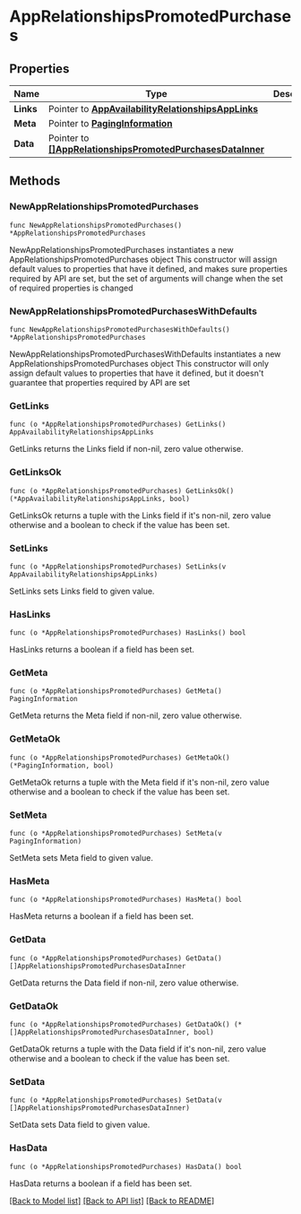# AppRelationshipsPromotedPurchases

## Properties

Name | Type | Description | Notes
------------ | ------------- | ------------- | -------------
**Links** | Pointer to [**AppAvailabilityRelationshipsAppLinks**](AppAvailabilityRelationshipsAppLinks.md) |  | [optional] 
**Meta** | Pointer to [**PagingInformation**](PagingInformation.md) |  | [optional] 
**Data** | Pointer to [**[]AppRelationshipsPromotedPurchasesDataInner**](AppRelationshipsPromotedPurchasesDataInner.md) |  | [optional] 

## Methods

### NewAppRelationshipsPromotedPurchases

`func NewAppRelationshipsPromotedPurchases() *AppRelationshipsPromotedPurchases`

NewAppRelationshipsPromotedPurchases instantiates a new AppRelationshipsPromotedPurchases object
This constructor will assign default values to properties that have it defined,
and makes sure properties required by API are set, but the set of arguments
will change when the set of required properties is changed

### NewAppRelationshipsPromotedPurchasesWithDefaults

`func NewAppRelationshipsPromotedPurchasesWithDefaults() *AppRelationshipsPromotedPurchases`

NewAppRelationshipsPromotedPurchasesWithDefaults instantiates a new AppRelationshipsPromotedPurchases object
This constructor will only assign default values to properties that have it defined,
but it doesn't guarantee that properties required by API are set

### GetLinks

`func (o *AppRelationshipsPromotedPurchases) GetLinks() AppAvailabilityRelationshipsAppLinks`

GetLinks returns the Links field if non-nil, zero value otherwise.

### GetLinksOk

`func (o *AppRelationshipsPromotedPurchases) GetLinksOk() (*AppAvailabilityRelationshipsAppLinks, bool)`

GetLinksOk returns a tuple with the Links field if it's non-nil, zero value otherwise
and a boolean to check if the value has been set.

### SetLinks

`func (o *AppRelationshipsPromotedPurchases) SetLinks(v AppAvailabilityRelationshipsAppLinks)`

SetLinks sets Links field to given value.

### HasLinks

`func (o *AppRelationshipsPromotedPurchases) HasLinks() bool`

HasLinks returns a boolean if a field has been set.

### GetMeta

`func (o *AppRelationshipsPromotedPurchases) GetMeta() PagingInformation`

GetMeta returns the Meta field if non-nil, zero value otherwise.

### GetMetaOk

`func (o *AppRelationshipsPromotedPurchases) GetMetaOk() (*PagingInformation, bool)`

GetMetaOk returns a tuple with the Meta field if it's non-nil, zero value otherwise
and a boolean to check if the value has been set.

### SetMeta

`func (o *AppRelationshipsPromotedPurchases) SetMeta(v PagingInformation)`

SetMeta sets Meta field to given value.

### HasMeta

`func (o *AppRelationshipsPromotedPurchases) HasMeta() bool`

HasMeta returns a boolean if a field has been set.

### GetData

`func (o *AppRelationshipsPromotedPurchases) GetData() []AppRelationshipsPromotedPurchasesDataInner`

GetData returns the Data field if non-nil, zero value otherwise.

### GetDataOk

`func (o *AppRelationshipsPromotedPurchases) GetDataOk() (*[]AppRelationshipsPromotedPurchasesDataInner, bool)`

GetDataOk returns a tuple with the Data field if it's non-nil, zero value otherwise
and a boolean to check if the value has been set.

### SetData

`func (o *AppRelationshipsPromotedPurchases) SetData(v []AppRelationshipsPromotedPurchasesDataInner)`

SetData sets Data field to given value.

### HasData

`func (o *AppRelationshipsPromotedPurchases) HasData() bool`

HasData returns a boolean if a field has been set.


[[Back to Model list]](../README.md#documentation-for-models) [[Back to API list]](../README.md#documentation-for-api-endpoints) [[Back to README]](../README.md)


